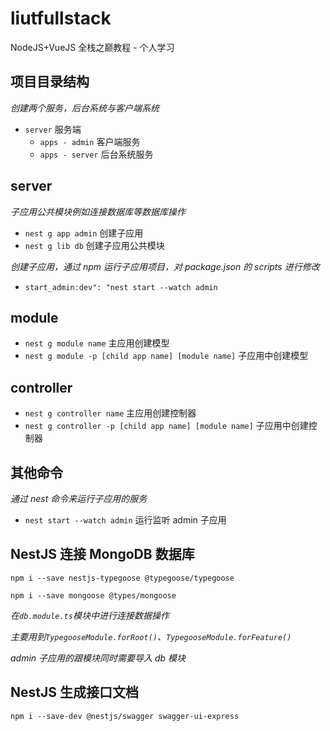 # liutfullstack

NodeJS+VueJS 全栈之巅教程 - 个人学习

## 项目目录结构

_创建两个服务，后台系统与客户端系统_

- `server` 服务端
  - `apps - admin` 客户端服务
  - `apps - server` 后台系统服务

## server

_子应用公共模块例如连接数据库等数据库操作_

- `nest g app admin` 创建子应用
- `nest g lib db` 创建子应用公共模块

_创建子应用，通过 npm 运行子应用项目，对 package.json 的 scripts 进行修改_

- `start_admin:dev": "nest start --watch admin`

## module

- `nest g module name` 主应用创建模型
- `nest g module -p [child app name] [module name]` 子应用中创建模型

## controller

- `nest g controller name` 主应用创建控制器
- `nest g controller -p [child app name] [module name]` 子应用中创建控制器

## 其他命令

_通过 nest 命令来运行子应用的服务_

- `nest start --watch admin` 运行监听 admin 子应用

## NestJS 连接 MongoDB 数据库

`npm i --save nestjs-typegoose @typegoose/typegoose`

`npm i --save mongoose @types/mongoose`

_在`db.module.ts`模块中进行连接数据操作_

_主要用到`TypegooseModule.forRoot()`、`TypegooseModule.forFeature()`_

_admin 子应用的跟模块同时需要导入 db 模块_

## NestJS 生成接口文档

`npm i --save-dev @nestjs/swagger swagger-ui-express`
